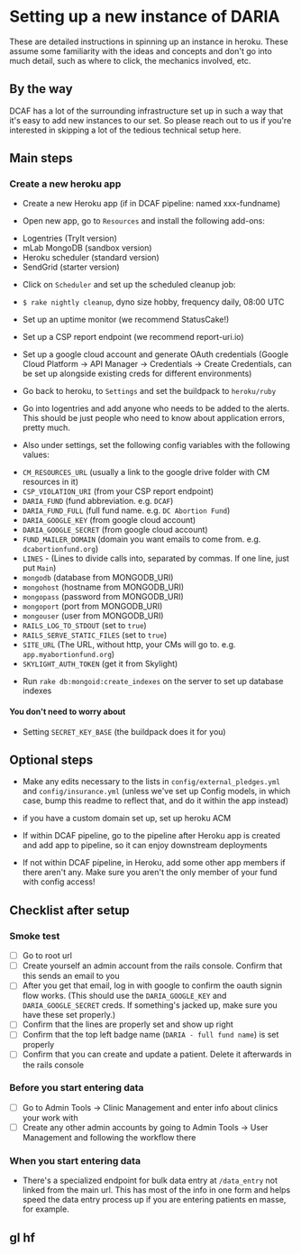 # Setting up a new instance of DARIA

These are detailed instructions in spinning up an instance in heroku. These assume some familiarity with the ideas and concepts and don't go into much detail, such as where to click, the mechanics involved, etc.

## By the way

DCAF has a lot of the surrounding infrastructure set up in such a way that it's easy to add new instances to our set. So please reach out to us if you're interested in skipping a lot of the tedious technical setup here.

## Main steps

### Create a new heroku app

* Create a new Heroku app (if in DCAF pipeline: named xxx-fundname)

* Open new app, go to `Resources` and install the following add-ons:
- Logentries (TryIt version)
- mLab MongoDB (sandbox version)
- Heroku scheduler (standard version)
- SendGrid (starter version)
* Click on `Scheduler` and set up the scheduled cleanup job:
- `$ rake nightly cleanup`, dyno size hobby, frequency daily, 08:00 UTC

* Set up an uptime monitor (we recommend StatusCake!)
* Set up a CSP report endpoint (we recommend report-uri.io)
* Set up a google cloud account and generate OAuth credentials (Google Cloud Platform -> API Manager -> Credentials -> Create Credentials, can be set up alongside existing creds for different environments)

* Go back to heroku, to `Settings` and set the buildpack to `heroku/ruby`
* Go into logentries and add anyone who needs to be added to the alerts. This should be just people who need to know about application errors, pretty much.
* Also under settings, set the following config variables with the following values:

- `CM_RESOURCES_URL` (usually a link to the google drive folder with CM resources in it)
- `CSP_VIOLATION_URI` (from your CSP report endpoint)
- `DARIA_FUND` (fund abbreviation. e.g. `DCAF`)
- `DARIA_FUND_FULL` (full fund name. e.g. `DC Abortion Fund`)
- `DARIA_GOOGLE_KEY` (from google cloud account)
- `DARIA_GOOGLE_SECRET` (from google cloud account)
- `FUND_MAILER_DOMAIN` (domain you want emails to come from. e.g. `dcabortionfund.org`)
- `LINES` - (Lines to divide calls into, separated by commas. If one line, just put `Main`)
- `mongodb` (database from MONGODB_URI)
- `mongohost` (hostname from MONGODB_URI)
- `mongopass` (password from MONGODB_URI)
- `mongoport` (port from MONGODB_URI)
- `mongouser` (user from MONGODB_URI)
- `RAILS_LOG_TO_STDOUT` (set to `true`)
- `RAILS_SERVE_STATIC_FILES` (set to `true`)
- `SITE_URL` (The URL, without http, your CMs will go to. e.g. `app.myabortionfund.org`)
- `SKYLIGHT_AUTH_TOKEN` (get it from Skylight)

* Run `rake db:mongoid:create_indexes` on the server to set up database indexes

#### You don't need to worry about

* Setting `SECRET_KEY_BASE` (the buildpack does it for you)

## Optional steps

* Make any edits necessary to the lists in `config/external_pledges.yml` and `config/insurance.yml` (unless we've set up Config models, in which case, bump this readme to reflect that, and do it within the app instead)

* if you have a custom domain set up, set up heroku ACM

* If within DCAF pipeline, go to the pipeline after Heroku app is created and add app to pipeline, so it can enjoy downstream deployments

* If not within DCAF pipeline, in Heroku, add some other app members if there aren't any. Make sure you aren't the only member of your fund with config access!

## Checklist after setup

### Smoke test

- [ ] Go to root url
- [ ] Create yourself an admin account from the rails console. Confirm that this sends an email to you
- [ ] After you get that email, log in with google to confirm the oauth signin flow works. (This should use the `DARIA_GOOGLE_KEY` and `DARIA_GOOGLE_SECRET` creds. If something's jacked up, make sure you have these set properly.)
- [ ] Confirm that the lines are properly set and show up right
- [ ] Confirm that the top left badge name (`DARIA - full fund name`) is set properly
- [ ] Confirm that you can create and update a patient. Delete it afterwards in the rails console

### Before you start entering data

- [ ] Go to Admin Tools -> Clinic Management and enter info about clinics your work with
- [ ] Create any other admin accounts by going to Admin Tools -> User Management and following the workflow there

### When you start entering data

* There's a specialized endpoint for bulk data entry at `/data_entry` not linked from the main url. This has most of the info in one form and helps speed the data entry process up if you are entering patients en masse, for example.

## gl hf
